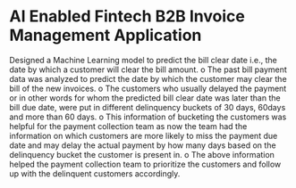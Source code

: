 # AI Enabled Fintech B2B Invoice Management Application

Designed a Machine Learning model to predict the bill clear date i.e., the date by which a customer will clear the bill amount.
o	The past bill payment data was analyzed to predict the date by which the customer may clear the bill of the new invoices.
o	The customers who usually delayed the payment or in other words for whom the predicted bill clear date was later than the bill due date, were put in different delinquency buckets of 30 days, 60days and more than 60 days.
o	This information of bucketing the customers was helpful for the payment collection team as now the team had the information on which customers are more likely to miss the payment due date and may delay the actual payment by how many days based on the delinquency bucket the customer is present in.
o	The above information helped the payment collection team to prioritize the customers and follow up with the delinquent customers accordingly. 
